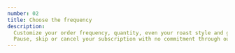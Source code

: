 ```yaml
---
number: 02
title: Choose the frequency
description:
  Customize your order frequency, quantity, even your roast style and grind type.
  Pause, skip or cancel your subscription with no commitment through our online portal.
---
```

